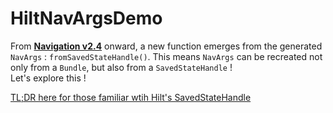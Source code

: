 # HiltNavArgsDemo
From [**Navigation v2.4**](https://developer.android.com/jetpack/androidx/releases/navigation#2.4.0-alpha01) onward, a new function emerges from the generated `NavArgs` : `fromSavedStateHandle()`. 
This means `NavArgs` can be recreated not only from a `Bundle`, but also from a `SavedStateHandle` !  
Let's explore this ! 

[TL;DR here for those familiar wtih Hilt's SavedStateHandle](https://github.com/NinoDLC/HiltNavArgsDemo/blob/master/app/src/main/java/fr/delcey/hiltnavargsdemo/detail/DetailViewModel.kt#L20)
